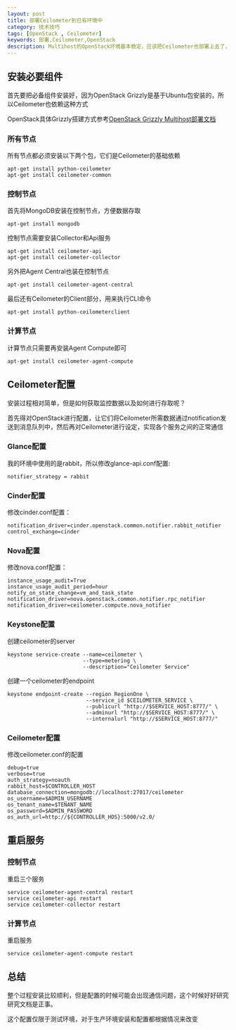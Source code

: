 ```yaml
---
layout: post
title: 部署Ceilometer到已有环境中
category: 技术技巧
tags: [OpenStack , Ceilometer]
keywords: 部署,Ceilometer,OpenStack
description: Multihost的OpenStack环境基本稳定，应该把Ceilometer也部署上去了，前后折腾了几次，总算部署完成
---
```


## 安装必要组件

首先要把必备组件安装好，因为OpenStack Grizzly是基于Ubuntu包安装的，所以Ceilometer也依赖这种方式

OpenStack具体Grizzly搭建方式参考[OpenStack Grizzly Multihost部署文档](/2013/05/13/openstack-grizzly-multihost-deployment-doc.html)

### 所有节点

所有节点都必须安装以下两个包，它们是Ceilometer的基础依赖

    apt-get install python-ceilometer 
    apt-get install ceilometer-common

### 控制节点

首先将MongoDB安装在控制节点，方便数据存取

    apt-get install mongodb

控制节点需要安装Collector和Api服务

    apt-get install ceilometer-api
    apt-get install ceilometer-collector

另外把Agent Central也装在控制节点

    apt-get install ceilometer-agent-central

最后还有Ceilometer的Client部分，用来执行CLI命令

    apt-get install python-ceilometerclient

### 计算节点

计算节点只需要再安装Agent Compute即可

    apt-get install ceilometer-agent-compute

## Ceilometer配置

安装过程相对简单，但是如何获取监控数据以及如何进行存取呢？

首先得对OpenStack进行配置，让它们将Ceilometer所需数据通过notification发送到消息队列中，然后再对Ceilometer进行设定，实现各个服务之间的正常通信

### Glance配置

我的环境中使用的是rabbit，所以修改glance-api.conf配置:

    notifier_strategy = rabbit

### Cinder配置

修改cinder.conf配置：

    notification_driver=cinder.openstack.common.notifier.rabbit_notifier
    control_exchange=cinder

### Nova配置

修改nova.conf配置：

    instance_usage_audit=True
    instance_usage_audit_period=hour
    notify_on_state_change=vm_and_task_state
    notification_driver=nova.openstack.common.notifier.rpc_notifier
    notification_driver=ceilometer.compute.nova_notifier

### Keystone配置

创建ceilometer的server

    keystone service-create --name=ceilometer \
                            --type=metering \
                            --description="Ceilometer Service"

创建一个ceilometer的endpoint

    keystone endpoint-create --region RegionOne \
                             --service_id $CEILOMETER_SERVICE \
                             --publicurl "http://$SERVICE_HOST:8777/" \
                             --adminurl "http://$SERVICE_HOST:8777/" \
                             --internalurl "http://$SERVICE_HOST:8777/"

### Ceilometer配置

修改ceilometer.conf的配置

    debug=true
    verbose=true
    auth_strategy=noauth
    rabbit_host=$CONTROLLER_HOST
    database_connection=mongodb://localhost:27017/ceilometer
    os_username=$ADMIN_USERNAME
    os_tenant_name=$TENANT_NAME
    os_password=$ADMIN_PASSWORD
    os_auth_url=http://${CONTROLLER_HOS}:5000/v2.0/

## 重启服务

### 控制节点

重启三个服务

    service ceilometer-agent-central restart
    service ceilometer-api restart
    service ceilometer-collector restart

### 计算节点

重启服务

    service ceilometer-agent-compute restart

## 总结

整个过程安装比较顺利，但是配置的时候可能会出现通信问题，这个时候好好研究研究文档是正事。

这个配置仅限于测试环境，对于生产环境安装和配置都根据情况来改变